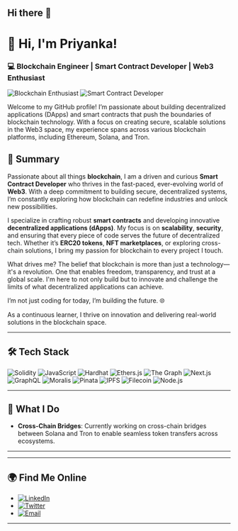 ## Hi there 👋

# 👋 Hi, I'm Priyanka! 

### 💻 **Blockchain Engineer | Smart Contract Developer | Web3 Enthusiast**

![Blockchain Enthusiast](https://img.shields.io/badge/Blockchain-Enthusiast-1f425f.svg)
![Smart Contract Developer](https://img.shields.io/badge/Smart_Contract-Developer-FF4088.svg?logo=ethereum&logoColor=white)


Welcome to my GitHub profile! I’m passionate about building decentralized applications (DApps) and smart contracts that push the boundaries of blockchain technology. With a focus on creating secure, scalable solutions in the Web3 space, my experience spans across various blockchain platforms, including Ethereum, Solana, and Tron.

## 🌟 **Summary**
Passionate about all things **blockchain**, I am a driven and curious **Smart Contract Developer** who thrives in the fast-paced, ever-evolving world of **Web3**. With a deep commitment to building secure, decentralized systems, I’m constantly exploring how blockchain can redefine industries and unlock new possibilities.

I specialize in crafting robust **smart contracts** and developing innovative **decentralized applications (dApps)**. My focus is on **scalability**, **security**, and ensuring that every piece of code serves the future of decentralized tech. Whether it’s **ERC20 tokens**, **NFT marketplaces**, or exploring cross-chain solutions, I bring my passion for blockchain to every project I touch.

What drives me? The belief that blockchain is more than just a technology—it's a revolution. One that enables freedom, transparency, and trust at a global scale. I'm here to not only build but to innovate and challenge the limits of what decentralized applications can achieve.

I’m not just coding for today, I’m building the future. 🌐

As a continuous learner, I thrive on innovation and delivering real-world solutions in the blockchain space.

---

## 🛠️ **Tech Stack**
![Solidity](https://img.shields.io/badge/Solidity-%23363636.svg?style=for-the-badge&logo=solidity&logoColor=white)
![JavaScript](https://img.shields.io/badge/JavaScript-%23323330.svg?style=for-the-badge&logo=javascript&logoColor=%23F7DF1E)
![Hardhat](https://img.shields.io/badge/Hardhat-FFBD00?logo=hardhat&logoColor=black&style=for-the-badge)
![Ethers.js](https://img.shields.io/badge/Ethers.js-lightgrey?style=for-the-badge)
![The Graph](https://img.shields.io/badge/The%20Graph-%236B33FF.svg?style=for-the-badge&logo=the-graph&logoColor=white)
![Next.js](https://img.shields.io/badge/Next.js-%23000000.svg?style=for-the-badge&logo=nextdotjs&logoColor=white)
![GraphQL](https://img.shields.io/badge/GraphQL-E10098?style=for-the-badge&logo=graphql&logoColor=white)
![Moralis](https://img.shields.io/badge/Moralis-%2300A6FB.svg?style=for-the-badge&logo=moralis&logoColor=white)
![Pinata](https://img.shields.io/badge/Pinata-%23FFCC00.svg?style=for-the-badge&logo=pinata&logoColor=black)
![IPFS](https://img.shields.io/badge/IPFS-%2303A9F4.svg?style=for-the-badge&logo=ipfs&logoColor=white)
![Filecoin](https://img.shields.io/badge/Filecoin-%23FFD700.svg?style=for-the-badge&logo=filecoin&logoColor=blue)
![Node.js](https://img.shields.io/badge/Node.js-%23339933.svg?style=for-the-badge&logo=nodedotjs&logoColor=white)


---

## 🚀 **What I Do**
- **Cross-Chain Bridges**: Currently working on cross-chain bridges between Solana and Tron to enable seamless token transfers across ecosystems.


---

---

## 🌍 **Find Me Online**
- [![LinkedIn](https://img.shields.io/badge/LinkedIn-%230077B5.svg?style=for-the-badge&logo=linkedin&logoColor=white)](https://www.linkedin.com/in/priyanka-kushwaha26/)
- [![Twitter](https://img.shields.io/badge/Twitter-%231DA1F2.svg?style=for-the-badge&logo=twitter&logoColor=white)](https://x.com/PihuKsh)
- [![Email](https://img.shields.io/badge/Email-D14836?style=for-the-badge&logo=gmail&logoColor=white)](pihukushwaha264@gmail.com)


---


<!--
**Pihu26/Pihu26** is a ✨ _special_ ✨ repository because its `README.md` (this file) appears on your GitHub profile.

Here are some ideas to get you started:

- 🔭 I’m currently working on ...
- 🌱 I’m currently learning ...
- 👯 I’m looking to collaborate on ...
- 🤔 I’m looking for help with ...
- 💬 Ask me about ...
- 📫 How to reach me: ...
- 😄 Pronouns: ...
- ⚡ Fun fact: ...
-->
